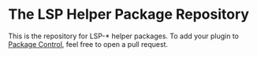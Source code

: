 The LSP Helper Package Repository
=================================

This is the repository for LSP-* helper packages. To add your plugin to
[Package Control](https://packagecontrol.io/), feel free to open a pull request.
